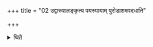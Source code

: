 +++
title = "02 उद्वास्यालङ्कृत्य पयस्यायाम् पुरोडाशमवदधाति"

+++

<details><summary>थिते</summary>

उद्वास्यालङ्कृत्य पयस्यायां पुरोडाशमवदधाति २
</details>
